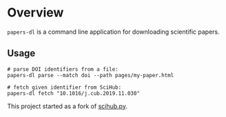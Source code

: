 # Overview
`papers-dl` is a command line application for downloading scientific papers.

## Usage
```shell
# parse DOI identifiers from a file:
papers-dl parse --match doi --path pages/my-paper.html

# fetch given identifier from SciHub:
papers-dl fetch "10.1016/j.cub.2019.11.030"
```

This project started as a fork of [scihub.py](https://github.com/zaytoun/scihub.py).
